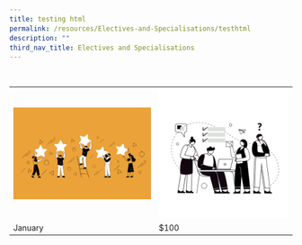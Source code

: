 ```yaml
---
title: testing html
permalink: /resources/Electives-and-Specialisations/testhtml
description: ""
third_nav_title: Electives and Specialisations
---
```

<table>
  <tr>
    <td><a href="https://cscollege-test-staging.netlify.app/employee-engagement/resources">
  <img src="/images/Employee%20Engagement.jpg" alt="employee engagement" >
	</a></td>
    <td><a href="https://cscollege-test-staging.netlify.app/employee-engagement/resources">
  <img src="/images/Group-dynamics.png" alt="group dynamics" ></td>
  </tr>
  <tr>
    <td>January</td>
    <td>$100</td>
  </tr>
</table>
